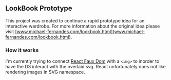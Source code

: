 ## LookBook Prototype

This project was created to continue a rapid prototype idea for an interactive wardrobe. For more information about the original idea please visit [www.michael-fernandes.com/lookbook.html](www.michael-fernandes.com/lookbook.html).

### How it works
I'm currently trying to connect [React Faux Dom](https://github.com/Olical/react-faux-dom) with a `<img>` to inorder to have the D3 interact with the overlaid svg. React unfortunately does not like rendering images in SVG namespace. 

